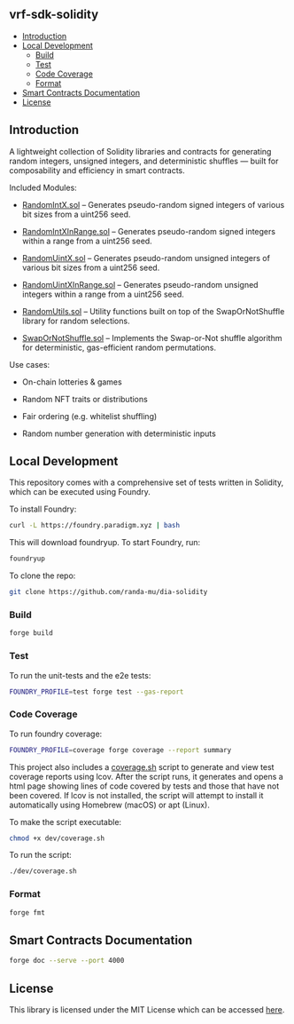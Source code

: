 ## vrf-sdk-solidity

* [Introduction ](#introduction-)
* [Local Development](#local-development)
    * [Build](#build)
    * [Test](#test)
    * [Code Coverage](#code-coverage)
    * [Format](#format)
* [Smart Contracts Documentation](#smart-contracts-documentation)
* [License](#license)


## Introduction

A lightweight collection of Solidity libraries and contracts for generating random integers, unsigned integers, and deterministic shuffles — built for composability and efficiency in smart contracts.

Included Modules:

- [RandomIntX.sol](src/libraries/RandomIntX.sol) – Generates pseudo-random signed integers of various bit sizes from a uint256 seed.

- [RandomIntXInRange.sol](src/libraries/RandomIntXInRange.sol) – Generates pseudo-random signed integers within a range from a uint256 seed.

- [RandomUintX.sol](src/libraries/RandomUintX.sol) – Generates pseudo-random unsigned integers of various bit sizes from a uint256 seed.

- [RandomUintXInRange.sol](src/libraries/RandomUintXInRange.sol) – Generates pseudo-random unsigned integers within a range from a uint256 seed.

- [RandomUtils.sol](src/libraries/RandomUtils.sol) – Utility functions built on top of the SwapOrNotShuffle library for random selections.

- [SwapOrNotShuffle.sol](src/libraries/SwapOrNotShuffle.sol) – Implements the Swap-or-Not shuffle algorithm for deterministic, gas-efficient random permutations. 


Use cases:

- On-chain lotteries & games

- Random NFT traits or distributions

- Fair ordering (e.g. whitelist shuffling)

- Random number generation with deterministic inputs


## Local Development

This repository comes with a comprehensive set of tests written in Solidity, which can be executed using Foundry.

To install Foundry:

```sh
curl -L https://foundry.paradigm.xyz | bash
```

This will download foundryup. To start Foundry, run:

```sh
foundryup
```

To clone the repo:

```sh
git clone https://github.com/randa-mu/dia-solidity
```

### Build

```sh
forge build
```

### Test
To run the unit-tests and the e2e tests:
```sh
FOUNDRY_PROFILE=test forge test --gas-report
```

### Code Coverage

To run foundry coverage:
```sh
FOUNDRY_PROFILE=coverage forge coverage --report summary
```

This project also includes a [coverage.sh](dev/coverage.sh) script to generate and view test coverage reports using lcov. After the script runs, it generates and opens a html page showing lines of code covered by tests and those that have not been covered. If lcov is not installed, the script will attempt to install it automatically using Homebrew (macOS) or apt (Linux).

To make the script executable:
```sh
chmod +x dev/coverage.sh
```

To run the script:
```sh
./dev/coverage.sh
```

### Format

```sh
forge fmt
```

## Smart Contracts Documentation

```sh
forge doc --serve --port 4000
```


## License

This library is licensed under the MIT License which can be accessed [here](LICENSE).